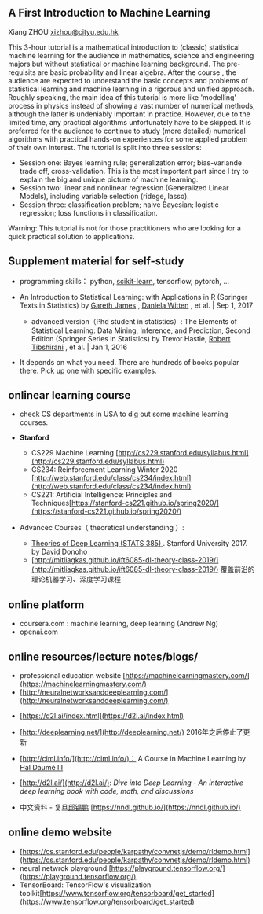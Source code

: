 



## A First Introduction to Machine Learning 
Xiang ZHOU
xizhou@cityu.edu.hk


This 3-hour tutorial is a mathematical introduction to (classic) statistical machine learning for the audience in mathematics, science and engineering majors but without statistical  or machine learning background.   The pre-requisits are basic probability and linear algebra.   After the course , the audience are expected to  understand the basic concepts and problems of statistical learning and machine learning in a rigorous and unified approach. Roughly speaking, the main idea of this tutorial is more like 'modelling' process in physics instead of showing a vast number of numerical methods, although the latter is undeniably  important in practice. However, due to the limited time,  any practical  algorithms unfortunately have to be skipped.  It is preferred for the audience  to continue to study (more detailed) numerical algorithms with practical hands-on experiences for some applied problem of their own interest.  The tutorial is split into three sessions:  

 +  Session one:  Bayes learning rule;  generalization error; bias-variande trade off, cross-validation.  This is the most important part since I try to explain the big and unique picture of machine learning. 
 + Session two:  linear and nonlinear regression (Generalized Linear Models), including variable selection (ridege, lasso).  
 + Session three:  classification problem; naive Bayesian;  logistic regression; loss functions in classification. 

Warning: This tutorial is not for those practitioners  who are looking for a quick practical solution to applications. 


##  Supplement  material for self-study 


 - programming skills： python, [scikit-learn](https://scikit-learn.org/stable/index.html), tensorflow, pytorch, ...
 
- An Introduction to Statistical Learning: with Applications in R (Springer Texts in Statistics) by [Gareth James](https://www.amazon.com/Gareth-James/e/B00F54OH4G?ref=sr_ntt_srch_lnk_1&qid=1561112946&sr=1-1) , [Daniela Witten](https://www.amazon.com/Daniela-Witten/e/B00F3M8MKA?ref=sr_ntt_srch_lnk_1&qid=1561112946&sr=1-1) , et al. | Sep 1, 2017 
  -  advanced version（Phd student in statistics）: The Elements of Statistical Learning: Data Mining, Inference, and Prediction, Second Edition (Springer Series in Statistics)
by Trevor Hastie, [Robert Tibshirani](https://www.amazon.com/Robert-Tibshirani/e/B00H3VSM7W?ref=sr_ntt_srch_lnk_1&qid=1561113038&sr=1-1) , et al. | Jan 1, 2016
- It depends on what you need.  There are hundreds of books popular there. Pick up one with specific examples.  



## onlinear learning course

- check CS departments in USA to dig out some machine learning courses.
-  **Stanford**
   -  CS229 Machine Learning  [http://cs229.stanford.edu/syllabus.html](http://cs229.stanford.edu/syllabus.html)
	- CS234: Reinforcement Learning Winter 2020 [http://web.stanford.edu/class/cs234/index.html](http://web.stanford.edu/class/cs234/index.html)
	- CS221: Artificial Intelligence: Principles and Techniques[https://stanford-cs221.github.io/spring2020/](https://stanford-cs221.github.io/spring2020/)
	
		
- Advancec  Courses（ theoretical understanding ）:
   -  [Theories of Deep Learning (STATS 385) ](https://stats385.github.io/)  . Stanford University 2017.  by David Donoho
  - [http://mitliagkas.github.io/ift6085-dl-theory-class-2019/](http://mitliagkas.github.io/ift6085-dl-theory-class-2019/) 覆盖前沿的理论机器学习、深度学习课程

## online platform
 -  coursera.com : machine learning, deep learning (Andrew Ng)
-  openai.com


 ##  online resources/lecture notes/blogs/

+ professional education website  [https://machinelearningmastery.com/](https://machinelearningmastery.com/)
+ [http://neuralnetworksanddeeplearning.com/](http://neuralnetworksanddeeplearning.com/)

- [https://d2l.ai/index.html](https://d2l.ai/index.html)
 - [http://deeplearning.net/](http://deeplearning.net/)  2016年之后停止了更新
- [http://ciml.info/](http://ciml.info/)： A Course in Machine Learning by  [Hal Daumé III](http://hal3.name/)
- [http://d2l.ai/](http://d2l.ai/):  *Dive into Deep Learning - An interactive deep learning book with code, math, and discussions*  

- 中文资料
		-  复旦[邱锡鹏](https://xpqiu.github.io/) [https://nndl.github.io/](https://nndl.github.io/)


## online demo website

+ [https://cs.stanford.edu/people/karpathy/convnetjs/demo/rldemo.html](https://cs.stanford.edu/people/karpathy/convnetjs/demo/rldemo.html)
+  neural netwrok  playground  [https://playground.tensorflow.org/](https://playground.tensorflow.org/)
+ TensorBoard: TensorFlow's visualization toolkit[https://www.tensorflow.org/tensorboard/get_started](https://www.tensorflow.org/tensorboard/get_started)
